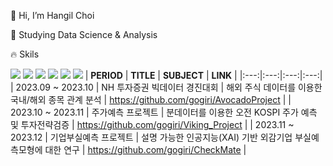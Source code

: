 👋 Hi, I’m Hangil Choi



🌱 Studying Data Science & Analysis  



🔥 Skils


<img src="https://img.shields.io/badge/python-3776AB?style=for-the-badge&logo=python&logoColor=white"> <img src="https://img.shields.io/badge/pytorch-EE4C2C?style=for-the-badge&logo=pytorch&logoColor=white"> <img src="https://img.shields.io/badge/tensorflow-FF6F00?style=for-the-badge&logo=tensorflow&logoColor=white"> <img src="https://img.shields.io/badge/oracle-F80000?style=for-the-badge&logo=oracle&logoColor=white"> <img src="https://img.shields.io/badge/mysql-4479A1?style=for-the-badge&logo=mysql&logoColor=white"> <img src="https://img.shields.io/badge/mongoDB-47A248?style=for-the-badge&logo=MongoDB&logoColor=white">
| **PERIOD** | **TITLE** | **SUBJECT** | **LINK** |
|:---:|:---:|:---:|:---:|
| 2023.09 ~ 2023.10 | NH 투자증권 빅데이터 경진대회 | 해외 주식 데이터를 이용한 국내/해외 종목 관계 분석 | https://github.com/gogiri/AvocadoProject |
| 2023.10 ~ 2023.11 | 주가예측 프로젝트 | 분데이터를 이용한 오전 KOSPI 주가 예측 및 투자전략검증 | https://github.com/gogiri/Viking_Project |
| 2023.11 ~ 2023.12 | 기업부실예측 프로젝트 | 설명 가능한 인공지능(XAI) 기반 외감기업 부실예측모형에 대한 연구 | https://github.com/gogiri/CheckMate |


<!---
gogiri/gogiri is a ✨ special ✨ repository because its `README.md` (this file) appears on your GitHub profile.
You can click the Preview link to take a look at your changes.
--->
